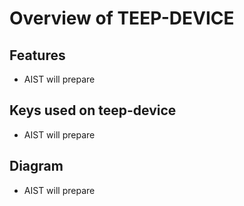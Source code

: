# Overview of TEEP-DEVICE

## Features
- AIST will prepare

## Keys used on teep-device
- AIST will prepare

## Diagram
- AIST will prepare

